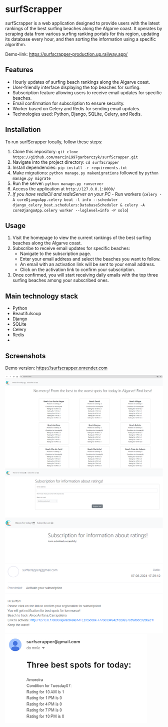 # surfScrapper


surfScrapper is a web application designed to provide users with the latest rankings of the best surfing beaches along the Algarve coast. It operates by scraping data from various surfing ranking portals for this region, updating its database every hour, and then sorting the information using a specific algorithm.

Demo-link: https://surfscrapper-production.up.railway.app/

## Features

- Hourly updates of surfing beach rankings along the Algarve coast.
- User-friendly interface displaying the top beaches for surfing.
- Subscription feature allowing users to receive email updates for specific beaches.
- Email confirmation for subscription to ensure security.
- Worker based on Celery and Redis for sending email updates.
- Technologies used: Python, Django, SQLite, Celery, and Redis.

## Installation

To run surfScrapper locally, follow these steps:

1. Clone this repository: `git clone https://github.com/marcin1997garbarczyk/surfScrapper.git`
2. Navigate into the project directory: `cd surfScrapper`
3. Install dependencies: `pip install -r requirements.txt`
4. Make migrations: `python manage.py makemigrations` followed by `python manage.py migrate`
5. Run the server: `python manage.py runserver`
6. Access the application at `http://127.0.0.1:8000/`
7. *If you have redisCli and redisServer on your PC* - Run workers (`celery -A coreDjangoApp.celery beat -l info --scheduler django_celery_beat.schedulers:DatabaseScheduler & celery -A coreDjangoApp.celery worker --loglevel=info -P solo`)


## Usage

1. Visit the homepage to view the current rankings of the best surfing beaches along the Algarve coast.
2. Subscribe to receive email updates for specific beaches:
   - Navigate to the subscription page.
   - Enter your email address and select the beaches you want to follow.
   - An email with an activation link will be sent to your email address.
   - Click on the activation link to confirm your subscription.
3. Once confirmed, you will start receiving daily emails with the top three surfing beaches among your subscribed ones.

## Main technology stack 

- Python 
- Beautifulsoup
- Django
- SQLite
- Celery
- Redis
- 
## Screenshots

Demo version: https://surfscrapper.onrender.com

![surfScrapper Screenshot](/readmeScreens/homePage.png)
![surfScrapper Screenshot](/readmeScreens/form.png)
![surfScrapper Screenshot](/readmeScreens/formSuccess.png)
![surfScrapper Screenshot](/readmeScreens/emailForm.png)
![surfScrapper Screenshot](/readmeScreens/conditionTemp.png)

